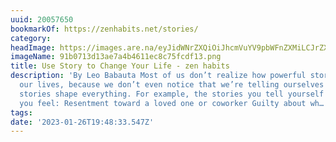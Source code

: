 ```yaml
---
uuid: 20057650
bookmarkOf: https://zenhabits.net/stories/
category: 
headImage: https://images.are.na/eyJidWNrZXQiOiJhcmVuYV9pbWFnZXMiLCJrZXkiOiIyMDA1NzY1MC9vcmlnaW5hbF85MWIwNzEzZDEzYWU3YTRiNDYxMWVjOGM3NWZjZGYxMy5wbmciLCJlZGl0cyI6eyJyZXNpemUiOnsid2lkdGgiOjEyMDAsImhlaWdodCI6MTIwMCwiZml0IjoiaW5zaWRlIiwid2l0aG91dEVubGFyZ2VtZW50Ijp0cnVlfSwid2VicCI6eyJxdWFsaXR5Ijo5MH0sImpwZWciOnsicXVhbGl0eSI6OTB9LCJyb3RhdGUiOm51bGx9fQ==?bc=0
imageName: 91b0713d13ae7a4b4611ec8c75fcdf13.png
title: Use Story to Change Your Life - zen habits
description: 'By Leo Babauta Most of us don’t realize how powerful stories are in
  our lives, because we don’t even notice that we’re telling ourselves a story. But
  stories shape everything. For example, the stories you tell yourself is the reason
  you feel: Resentment toward a loved one or coworker Guilty about wh…'
tags: 
date: '2023-01-26T19:48:33.547Z'
---
```

